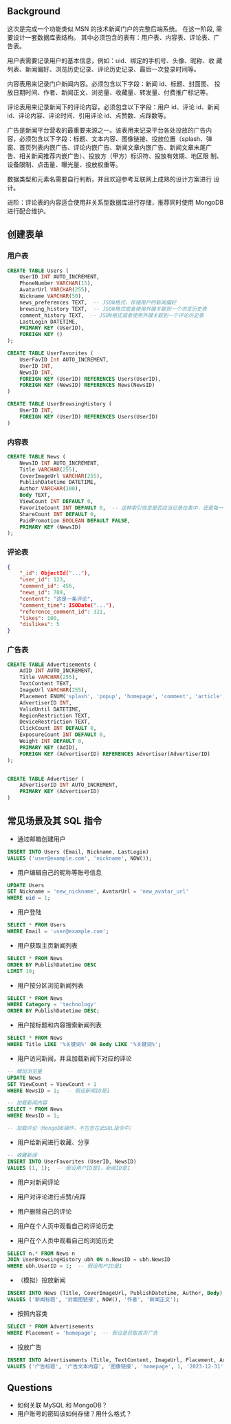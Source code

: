 ## Background

这次是完成一个功能类似 MSN 的技术新闻门户的完整后端系统。
在这一阶段, 需要设计一套数据库表结构。
其中必须包含的表有：用户表、内容表、评论表、广告表。

用户表需要记录用户的基本信息，例如：uid、绑定的手机号、头像、昵称、收
藏列表、新闻偏好、浏览历史记录、评论历史记录、最后一次登录时间等。

内容表用来记录门户新闻内容。必须包含以下字段：新闻 id、标题、封面图、
投放日期时间、作者、新闻正文、浏览量、收藏量、转发量、付费推广标记等。

评论表用来记录新闻下的评论内容，必须包含以下字段：用户 id、评论 id、新闻
id、评论内容、评论时间、引用评论 id、点赞数、点踩数等。

广告是新闻平台营收的最重要来源之一。该表用来记录平台各处投放的广告内
容，必须包含以下字段：标题、文本内容、图像链接、投放位置（splash、弹
窗、首页列表内嵌广告、评论内嵌广告、新闻文章内嵌广告、新闻文章末尾广
告、相关新闻推荐内嵌广告）、投放方（甲方）标识符、投放有效期、地区限
制、设备限制、点击量、曝光量、投放权重等。

数据类型和元素名需要自行判断，并且欢迎参考互联网上成熟的设计方案进行
设计。

进阶：评论表的内容适合使用非关系型数据库进行存储，推荐同时使用
MongoDB 进行配合维护。

## 创建表单

### 用户表

```sql
CREATE TABLE Users (
    UserID INT AUTO_INCREMENT,
    PhoneNumber VARCHAR(15),
    AvatarUrl VARCHAR(255),
    Nickname VARCHAR(50),
    news_preferences TEXT,  -- JSON格式，存储用户的新闻偏好
    browsing_history TEXT,  -- JSON格式或者使用外键关联到一个浏览历史表
    comment_history TEXT,  -- JSON格式或者使用外键关联到一个评论历史表
    LastLogin DATETIME,
    PRIMARY KEY (UserID),
    FOREIGN KEY ()
);

CREATE TABLE UserFavorites (
    UserFavID Int AUTO_INCREMENT, 
    UserID INT,
    NewsID INT,
    FOREIGN KEY (UserID) REFERENCES Users(UserID),
    FOREIGN KEY (NewsID) REFERENCES News(NewsID)
)

CREATE TABLE UserBrowsingHistory (
    UserID INT, 
    FOREIGN KEY (UserID) REFERENCES Users(UserID)
)


```


### 内容表

```sql
CREATE TABLE News (
    NewsID INT AUTO_INCREMENT,
    Title VARCHAR(255),
    CoverImageUrl VARCHAR(255),
    PublishDatetime DATETIME,
    Author VARCHAR(100),
    Body TEXT,
    ViewCount INT DEFAULT 0,  
    FavoriteCount INT DEFAULT 0,  -- 这种索引信息是否应当记录在表中，还是每一次查看时索引？（可能得看查看频率是否高再进行选择？）
    ShareCount INT DEFAULT 0,
    PaidPromotion BOOLEAN DEFAULT FALSE,
    PRIMARY KEY (NewsID)
);
```

### 评论表

```json
{
    "_id": ObjectId("..."),
    "user_id": 123,
    "comment_id": 456,
    "news_id": 789,
    "content": "这是一条评论",
    "comment_time": ISODate("..."),
    "reference_comment_id": 321,
    "likes": 100,
    "dislikes": 5
}
```

### 广告表

```sql
CREATE TABLE Advertisements (
    AdID INT AUTO_INCREMENT,
    Title VARCHAR(255),
    TextContent TEXT,
    ImageUrl VARCHAR(255),
    Placement ENUM('splash', 'popup', 'homepage', 'comment', 'article', 'article_end', 'related_news'),
    AdvertiserID INT,
    ValidUntil DATETIME,
    RegionRestriction TEXT,
    DeviceRestriction TEXT,
    ClickCount INT DEFAULT 0,
    ExposureCount INT DEFAULT 0,
    Weight INT DEFAULT 0,
    PRIMARY KEY (AdID),
    FOREIGN KEY (AdvertiserID) REFERENCES Advertiser(AdvertiserID)
);


CREATE TABLE Advertiser (
    AdvertiserID INT AUTO_INCREMENT,
    PRIMARY KEY (AdvertiserID)
)
```

## 常见场景及其 SQL 指令

- 通过邮箱创建用户

```sql
INSERT INTO Users (Email, Nickname, LastLogin)
VALUES ('user@example.com', 'nickname', NOW());
```

- 用户编辑自己的昵称等账号信息

```sql
UPDATE Users
SET Nickname = 'new_nickname', AvatarUrl = 'new_avatar_url'
WHERE uid = 1;
```

- 用户登陆

```sql
SELECT * FROM Users
WHERE Email = 'user@example.com';
```

- 用户获取主页新闻列表

```sql
SELECT * FROM News
ORDER BY PublishDatetime DESC
LIMIT 10;
```

- 用户按分区浏览新闻列表

```sql
SELECT * FROM News
WHERE Category = 'technology'
ORDER BY PublishDatetime DESC;
```

- 用户按标题和内容搜索新闻列表

```sql
SELECT * FROM News
WHERE Title LIKE '%关键词%' OR Body LIKE '%关键词%';
```

- 用户访问新闻，并且加载新闻下对应的评论

```sql
-- 增加浏览量
UPDATE News
SET ViewCount = ViewCount + 1
WHERE NewsID = 1;  -- 假设新闻ID是1

-- 加载新闻内容
SELECT * FROM News
WHERE NewsID = 1;

-- 加载评论（MongoDB操作，不包含在此SQL指令中）
```

- 用户给新闻进行收藏、分享

```sql
-- 收藏新闻
INSERT INTO UserFavorites (UserID, NewsID)
VALUES (1, 1);  -- 假设用户ID是1，新闻ID是1
```

- 用户对新闻评论
- 用户对评论进行点赞/点踩
- 用户删除自己的评论
- 用户在个人页中观看自己的评论历史

- 用户在个人页中观看自己的浏览历史

```sql
SELECT n.* FROM News n
JOIN UserBrowsingHistory ubh ON n.NewsID = ubh.NewsID
WHERE ubh.UserID = 1;  -- 假设用户ID是1
```

- （模拟）投放新闻

```sql
INSERT INTO News (Title, CoverImageUrl, PublishDatetime, Author, Body)
VALUES ('新闻标题', '封面图链接', NOW(), '作者', '新闻正文');
```

- 按照内容类

```sql
SELECT * FROM Advertisements
WHERE Placement = 'homepage';  -- 假设是获取首页广告
```

- 投放广告

```sql
INSERT INTO Advertisements (Title, TextContent, ImageUrl, Placement, AdvertiserID, ValidUntil)
VALUES ('广告标题', '广告文本内容', '图像链接', 'homepage', 1, '2023-12-31');  -- 假设广告投放方ID是1
```

## Questions

- 如何关联 MySQL 和 MongoDB？
- 用户账号的密码该如何存储？用什么格式？

